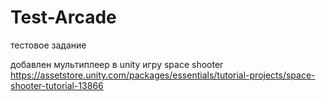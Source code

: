 # Test-Arcade
тестовое задание

добавлен мультиплеер в unity игру space shooter https://assetstore.unity.com/packages/essentials/tutorial-projects/space-shooter-tutorial-13866
